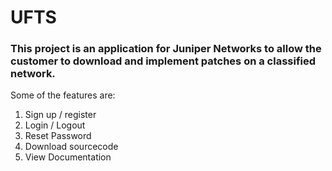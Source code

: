 # UFTS
### This project is an application for Juniper Networks to allow the customer to download and implement patches on a classified network.
Some of the features are:
1. Sign up / register
2. Login / Logout
3. Reset Password
4. Download sourcecode
5. View Documentation

